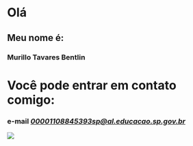 # Olá
## Meu nome é:
### Murillo Tavares Bentlin

# Você pode entrar em contato comigo:
### e-mail *00001108845393sp@al.educacao.sp.gov.br*









![](https://j.gifs.com/vlEn7X.gif)
